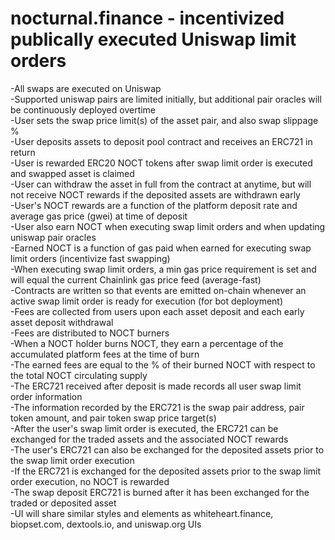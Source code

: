 # nocturnal.finance - incentivized publically executed Uniswap limit orders

-All swaps are executed on Uniswap  
-Supported uniswap pairs are limited initially, but additional pair oracles will be continuously deployed overtime  
-User sets the swap price limit(s) of the asset pair, and also swap slippage %  
-User deposits assets to deposit pool contract and receives an ERC721 in return  
-User is rewarded ERC20 NOCT tokens after swap limit order is executed and swapped asset is claimed   
-User can withdraw the asset in full from the contract at anytime, but will not receive NOCT rewards if the deposited assets are withdrawn early   
-User's NOCT rewards are a function of the platform deposit rate and average gas price (gwei) at time of deposit  
-User also earn NOCT when executing swap limit orders and when updating uniswap pair oracles  
-Earned NOCT is a function of gas paid when earned for executing swap limit orders (incentivize fast swapping)  
-When executing swap limit orders, a min gas price requirement is set and will equal the current Chainlink gas price feed (average-fast)  
-Contracts are written so that events are emitted on-chain whenever an active swap limit order is ready for execution (for bot deployment)  
-Fees are collected from users upon each asset deposit and each early asset deposit withdrawal  
-Fees are distributed to NOCT burners  
-When a NOCT holder burns NOCT, they earn a percentage of the accumulated platform fees at the time of burn  
-The earned fees are equal to the % of their burned NOCT with respect to the total NOCT circulating supply  
-The ERC721 received after deposit is made records all user swap limit order information  
-The information recorded by the ERC721 is the swap pair address, pair token amount, and pair token swap price target(s)   
-After the user's swap limit order is executed, the ERC721 can be exchanged for the traded assets and the associated NOCT rewards  
-The user's ERC721 can also be exchanged for the deposited assets prior to the swap limit order execution  
-If the ERC721 is exchanged for the deposited assets prior to the swap limit order execution, no NOCT is rewarded  
-The swap deposit ERC721 is burned after it has been exchanged for the traded or deposited asset  
-UI will share similar styles and elements as whiteheart.finance, biopset.com, dextools.io, and uniswap.org UIs  

